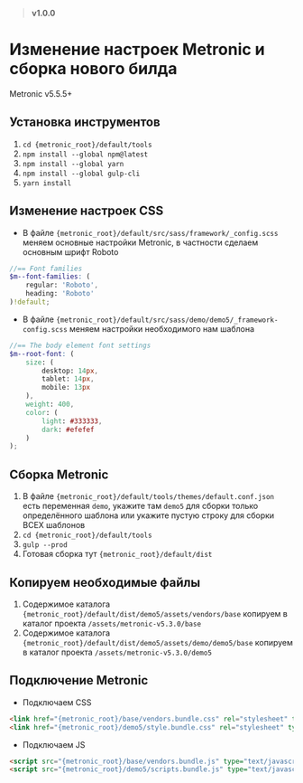 > **v1.0.0**

# Изменение настроек Metronic и сборка нового билда
Metronic v5.5.5+

## Установка инструментов
1. `cd {metronic_root}/default/tools`
2. `npm install --global npm@latest`
3. `npm install --global yarn`
4. `npm install --global gulp-cli`
5. `yarn install`

## Изменение настроек CSS
- В файле `{metronic_root}/default/src/sass/framework/_config.scss` меняем основные настройки Metronic, в частности сделаем основным шрифт Roboto
```scss
//== Font families
$m--font-families: (
    regular: 'Roboto',
    heading: 'Roboto'
)!default;
```
- В файле `{metronic_root}/default/src/sass/demo/demo5/_framework-config.scss` меняем настройки необходимого нам шаблона
```scss
//== The body element font settings
$m--root-font: (
    size: (
        desktop: 14px,
        tablet: 14px,
        mobile: 13px
    ),
    weight: 400,
    color: (
        light: #333333,
        dark: #efefef
    )
);
```

## Сборка Metronic
1. В файле `{metronic_root}/default/tools/themes/default.conf.json` есть переменная `demo`, укажите там `demo5` для сборки только определённого шаблона или укажите пустую строку для сборки ВСЕХ шаблонов
2. `cd {metronic_root}/default/tools`
3. `gulp --prod`
4. Готовая сборка тут `{metronic_root}/default/dist`

## Копируем необходимые файлы
1. Содержимое каталога `{metronic_root}/default/dist/demo5/assets/vendors/base` копируем в каталог проекта `/assets/metronic-v5.3.0/base`
2. Содержимое каталога `{metronic_root}/default/dist/demo5/assets/demo/demo5/base` копируем в каталог проекта `/assets/metronic-v5.3.0/demo5`

## Подключение Metronic
- Подключаем CSS
```html
<link href="{metronic_root}/base/vendors.bundle.css" rel="stylesheet" type="text/css">
<link href="{metronic_root}/demo5/style.bundle.css" rel="stylesheet" type="text/css">
```
- Подключаем JS
```html
<script src="{metronic_root}/base/vendors.bundle.js" type="text/javascript"></script>
<script src="{metronic_root}/demo5/scripts.bundle.js" type="text/javascript"></script>
```